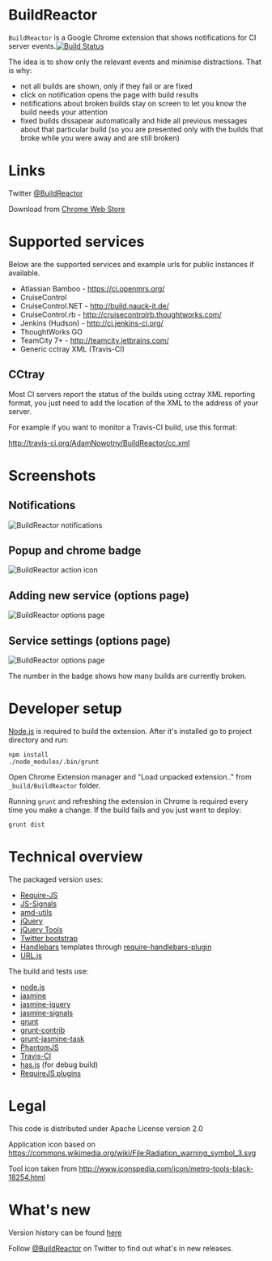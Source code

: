 BuildReactor
============

`BuildReactor` is a Google Chrome extension that shows notifications for CI server events.[![Build Status](https://secure.travis-ci.org/AdamNowotny/BuildReactor.png)](http://travis-ci.org/AdamNowotny/BuildReactor)

The idea is to show only the relevant events and minimise distractions. That is why:
 * not all builds are shown, only if they fail or are fixed
 * click on notification opens the page with build results
 * notifications about broken builds stay on screen to let you know the build needs your attention
 * fixed builds dissapear automatically and hide all previous messages about that particular build (so you are presented only with the builds that broke while you were away and are still broken)

Links
=====
Twitter [@BuildReactor](https://twitter.com/BuildReactor)

Download from [Chrome Web Store](http://goo.gl/BX01T)

Supported services
==================

Below are the supported services and example urls for public instances if available.

 * Atlassian Bamboo - https://ci.openmrs.org/
 * CruiseControl
 * CruiseControl.NET - http://build.nauck-it.de/
 * CruiseControl.rb - http://cruisecontrolrb.thoughtworks.com/
 * Jenkins (Hudson) - http://ci.jenkins-ci.org/
 * ThoughtWorks GO
 * TeamCity 7+ - http://teamcity.jetbrains.com/
 * Generic cctray XML (Travis-CI)

CCtray
------

Most CI servers report the status of the builds using cctray XML reporting format, you just need to add the location of the XML to the address of your server.

For example if you want to monitor a Travis-CI build, use this format:

http://travis-ci.org/AdamNowotny/BuildReactor/cc.xml

Screenshots
===========

Notifications
-------------
<img src="https://github.com/AdamNowotny/BuildReactor/raw/master/docs/notifications-640x400.jpg" alt="BuildReactor notifications">

Popup and chrome badge
----------------------
<img src="https://github.com/AdamNowotny/BuildReactor/raw/master/docs/popup.jpg" alt="BuildReactor action icon">

Adding new service (options page)
---------------------------------
<img src="https://github.com/AdamNowotny/BuildReactor/raw/master/docs/settings-new-1280x800.jpg" alt="BuildReactor options page">

Service settings (options page)
-------------------------------
<img src="https://github.com/AdamNowotny/BuildReactor/raw/master/docs/settings-1280x800.jpg" alt="BuildReactor options page">

The number in the badge shows how many builds are currently broken. 

Developer setup
===============

[Node.js](http://nodejs.org/) is required to build the extension. After it's installed go to project directory and run:

```
npm install
./node_modules/.bin/grunt
```

Open Chrome Extension manager and "Load unpacked extension.." from `_build/BuildReactor` folder.

Running `grunt` and refreshing the extension in Chrome is required every time you make a change. If the build fails and you just want to deploy:
```
grunt dist
```

Technical overview
==================

The packaged version uses:
 * [Require-JS](http://requirejs.org/)
 * [JS-Signals](http://millermedeiros.github.com/js-signals/)
 * [amd-utils](http://millermedeiros.github.com/amd-utils/)
 * [jQuery](http://jquery.com/)
 * [jQuery Tools](http://jquerytools.org/)
 * [Twitter bootstrap](http://twitter.github.com/bootstrap/)
 * [Handlebars](http://handlebarsjs.com/) templates through [require-handlebars-plugin](https://github.com/SlexAxton/require-handlebars-plugin)
 * [URL.js](https://github.com/ericf/urljs)

The build and tests use:
 * [node.js](http://nodejs.org/)
 * [jasmine](http://pivotal.github.com/jasmine/)
 * [jasmine-jquery](https://github.com/velesin/jasmine-jquery/)
 * [jasmine-signals](https://github.com/AdamNowotny/jasmine-signals)
 * [grunt](http://gruntjs.com/)
 * [grunt-contrib](https://github.com/gruntjs/grunt-contrib)
 * [grunt-jasmine-task](https://github.com/creynders/grunt-jasmine-task)
 * [PhantomJS](http://phantomjs.org/)
 * [Travis-CI](http://travis-ci.org/)
 * [has.js](https://github.com/phiggins42/has.js) (for debug build)
 * [RequireJS plugins](https://github.com/millermedeiros/requirejs-plugins)

Legal
=====

This code is distributed under Apache License version 2.0

Application icon based on https://commons.wikimedia.org/wiki/File:Radiation_warning_symbol_3.svg

Tool icon taken from http://www.iconspedia.com/icon/metro-tools-black-18254.html

What's new
============
Version history can be found [here](https://github.com/AdamNowotny/BuildReactor/wiki/What's-new)

Follow [@BuildReactor](https://twitter.com/BuildReactor) on Twitter to find out what's in new releases.